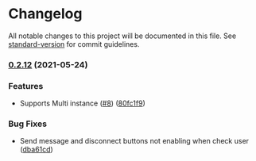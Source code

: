 # Changelog

All notable changes to this project will be documented in this file. See [standard-version](https://github.com/conventional-changelog/standard-version) for commit guidelines.

### [0.2.12](https://github.com/totvs/tds-monitor-standalone/compare/v0.0.11...v0.2.12) (2021-05-24)


### Features

* Supports Multi instance ([#8](https://github.com/totvs/tds-monitor-standalone/issues/8)) ([80fc1f9](https://github.com/totvs/tds-monitor-standalone/commit/80fc1f97f31cc035fd035f39d62052d16688b135))


### Bug Fixes

* Send message and disconnect buttons not enabling when check user ([dba61cd](https://github.com/totvs/tds-monitor-standalone/commit/dba61cda351ee1b24e7252c827e7ab56643e243f))
